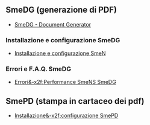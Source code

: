 ## SmeDG (generazione di PDF)
- [SmeDG - Document Generator](Sorgenti/MB/DOC/NSPRNT_01)
### Installazione e configurazione SmeDG
- [Installazione e configurazione SmeN](Sorgenti/MB/DOC/NSBASE_IN)
### Errori e F.A.Q. SmeDG
- [Errori&-x2f;Performance SmeNS  SmeDG](Sorgenti/MB/DOC/NSBASE_ER)
## SmePD (stampa in cartaceo dei pdf)
- [Installazione&-x2f;configurazione SmePD](Sorgenti/MB/DOC/NSPRNT_02)
